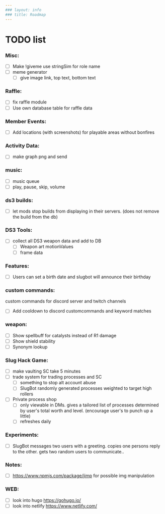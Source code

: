 ```yaml
---
### layout: info
### title: Roadmap
---
```

# TODO list
### Misc:
  - [ ] Make !giveme use stringSim for role name
  - [ ] meme generator
    - [ ] give image link, top text, bottom text

### Raffle:
  - [ ] fix raffle module
  - [ ] Use own database table for raffle data

### Member Events:
  - [ ] Add locations (with screenshots) for playable areas without bonfires

### Activity Data:
  - [ ] make graph png and send

### music:
  - [ ] music queue
  - [ ] play, pause, skip, volume

### ds3 builds:
  - [ ] let mods stop builds from displaying in their servers. (does not remove the build from the db)

### DS3 Tools:
  - [ ] collect all DS3 weapon data and add to DB
    - [ ] Weapon art motionValues
    - [ ] frame data

### Features:
  - [ ] Users can set a birth date and slugbot will announce their birthday

### custom commands:
  custom commands for discord server and twitch channels
  - [ ] Add cooldown to discord customcommands and keyword matches

### weapon:
  - [ ] Show spellbuff for catalysts instead of R1 damage
  - [ ] Show shield stability
  - [ ] Synonym lookup

### Slug Hack Game:
  - [ ] make vaulting SC take 5 minutes
  - [ ] trade system for trading processes and SC
    - [ ] something to stop alt account abuse
    - [ ] SlugBot randomly generated processes weighted to target high rollers
  - [ ] Private process shop
    - [ ] only viewable in DMs. gives a tailored list of processes determined by user's total worth and level. (encourage user's to punch up a little)
    - [ ] refreshes daily

### Experiments:
  - [ ] SlugBot messages two users with a greeting. copies one persons reply to the other. gets two random users to communicate..

### Notes:
  - [ ] https://www.npmjs.com/package/jimp for possible img manipulation


### WEB:
  - [ ] look into hugo https://gohugo.io/
  - [ ] look into netlify https://www.netlify.com/